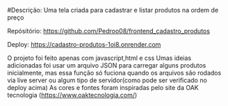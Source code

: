 #Descrição: Uma tela criada para cadastrar e listar produtos na ordem de preço

Repósitório: https://github.com/Pedroo08/frontend_cadastro_produtos

Deploy: https://cadastro-produtos-1oi8.onrender.com

O projeto foi feito apenas com javascript,html e css
Umas ideias adicionadas foi usar um arquivo JSON para carregar alguns produtos inicialmente, mas essa função só fuciona quando os arquivos são rodados via live server ou algum tipo de servidor(como pode ser verificado no deploy acima)
As cores e fontes foram inspiradas pelo site da OAK tecnologia (https://www.oaktecnologia.com/)
